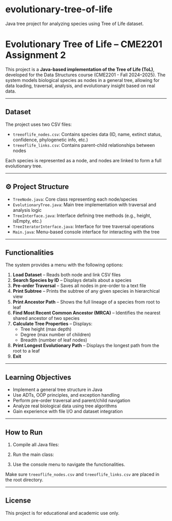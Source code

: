 # evolutionary-tree-of-life
Java tree project for analyzing species using Tree of Life dataset.


# Evolutionary Tree of Life – CME2201 Assignment 2

This project is a **Java-based implementation of the Tree of Life (ToL)**, developed for the Data Structures course (CME2201 - Fall 2024–2025). The system models biological species as nodes in a general tree, allowing for data loading, traversal, analysis, and evolutionary insight based on real data.

---

##  Dataset

The project uses two CSV files:

- `treeoflife_nodes.csv`: Contains species data (ID, name, extinct status, confidence, phylogenetic info, etc.)
- `treeoflife_links.csv`: Contains parent-child relationships between nodes

Each species is represented as a node, and nodes are linked to form a full evolutionary tree.

---

## ⚙️ Project Structure

- `TreeNode.java`: Core class representing each node/species
- `EvolutionaryTree.java`: Main tree implementation with traversal and analysis logic
- `TreeInterface.java`: Interface defining tree methods (e.g., height, isEmpty, etc.)
- `TreeIteratorInterface.java`: Interface for tree traversal operations
- `Main.java`: Menu-based console interface for interacting with the tree

---

##  Functionalities

The system provides a menu with the following options:

1. **Load Dataset** – Reads both node and link CSV files
2. **Search Species by ID** – Displays details about a species
3. **Pre-order Traversal** – Saves all nodes in pre-order to a text file
4. **Print Subtree** – Prints the subtree of any given species in hierarchical view
5. **Print Ancestor Path** – Shows the full lineage of a species from root to leaf
6. **Find Most Recent Common Ancestor (MRCA)** – Identifies the nearest shared ancestor of two species
7. **Calculate Tree Properties** – Displays:
   - Tree height (max depth)
   - Degree (max number of children)
   - Breadth (number of leaf nodes)
8. **Print Longest Evolutionary Path** – Displays the longest path from the root to a leaf
9. **Exit**

---

##  Learning Objectives

- Implement a general tree structure in Java
- Use ADTs, OOP principles, and exception handling
- Perform pre-order traversal and parent/child navigation
- Analyze real biological data using tree algorithms
- Gain experience with file I/O and dataset integration

---

##  How to Run

1. Compile all Java files:

2. Run the main class:





3. Use the console menu to navigate the functionalities.

Make sure `treeoflife_nodes.csv` and `treeoflife_links.csv` are placed in the root directory.


---

## License

This project is for educational and academic use only.
